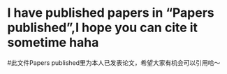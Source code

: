 # I have published papers in “Papers published”,I hope you can cite it sometime haha 
#此文件Papers published里为本人已发表论文，希望大家有机会可以引用哈～
